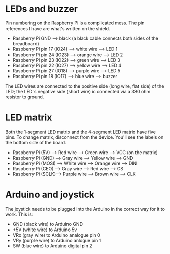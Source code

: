 # LEDs and buzzer

Pin numbering on the Raspberry Pi is a complicated mess. The pin references I have are what's written on the shield.

 * Raspberry Pi GND —> black (a black cable connects both sides of the breadboard)
 * Raspberry Pi pin 17 (IO24) —> white wire —> LED 1
 * Raspberry Pi pin 24 (IO23) —> orange wire —> LED 2
 * Raspberry Pi pin 23 (IO22) —> green wire —> LED 3
 * Raspberry Pi pin 22 (IO27) —> yellow wire —> LED 4
 * Raspberry Pi pin 27 (IO18) —> purple wire —> LED 5
 * Raspberry Pi pin 18 (IO17) —> blue wire —> buzzer

The LED wires are connected to the positive side (long wire, flat side) of the LED; the LED's negative side (short wire) ic connected via a 330 ohm resistor to ground.

# LED matrix

Both the 1-segment LED matrix and the 4-segment LED matrix have five pins. To change matrix, disconnect from the device. You'll see the labels on the bottom side of the board.

 * Raspberry Pi (5V) —> Red wire —> Green wire —> VCC (on the matrix)
 * Raspberry Pi (GND) —> Gray wire —> Yellow wire —> GND
 * Raspberry Pi (MOSI) —> White wire —> Orange wire —> DIN
 * Raspberry Pi (CEO) —> Gray wire —> Red wire —> CS
 * Raspberry Pi (SCLK)—> Purple wire —> Brown wire —> CLK

# Arduino and joystick

The joystick needs to be plugged into the Arduino in the correct way for it to work. This is:

 * GND (black wire) to Arduino GND
 * +5V (white wire) to Arduino 5v
 * VRx (gray wire) to Arduino analogue pin 0
 * VRy (purple wire) to Arduino anlogue pin 1
 * SW (blue wire) to Arduino digital pin 2
